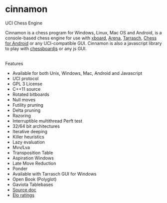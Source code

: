 # cinnamon
UCI Chess Engine

Cinnamon is a chess program for Windows, Linux, Mac OS and Android, is a console-based chess engine for use with <a href="http://www.gnu.org/software/xboard/" rel="nofollow">xboard</a>, <a href="http://www.playwitharena.com/" rel="nofollow">Arena</a>, <a href="http://triplehappy.com/" rel="nofollow">Tarrasch</a>, <a href="https://play.google.com/store/apps/details?id=com.google.android.chess" rel="nofollow">Chess for Android</a> or any UCI-compatible GUI. Cinnamon is also a javascript library to play with <a href="http://chessboardjs.com" rel="nofollow">chessboardjs</a> or any js GUI.
          <br><br>
  <div style="width: 436px;" class="phead">Features</div>
            <ul>
              <li>Available for both Unix, Windows, Mac, Android and Javascript </li>
              <li>UCI protocol </li>
              <li>GPL 3 License </li>
              <li>C++11 source </li>
              <li>Rotated bitboards </li>
              <li>Null moves </li>
              <li>Futility pruning </li>
              <li>Delta pruning </li>
              <li>Razoring </li>
              <li>Interruptible multithread Perft test </li>
              <li>32/64 bit architectures </li>
              <li>Iterative deeping </li>
              <li>Killer heuristics </li>
              <li>Lazy evaluation </li>
              <li>Mvv/Lva </li>
              <li>Transposition Table</li>
              <li>Aspiration Windows </li>
              <li>Late Move Reduction </li>
              <li>Ponder </li>
              <li>Available with Tarrasch GUI for Windows</li>
              <li>Open Book (Polyglot)</li>
              <li>Gaviota Tablebases</li>
              <li><a href="http://cinnamonchess.altervista.org/api/1.2a/class_iterative_deeping.html" rel="nofollow">Source doc</a> </li>
              <li><a href="http://www.computerchess.org.uk/ccrl/404/cgi/compare_engines.cgi?family=Cinnamon" rel="nofollow">Elo ratings</a> </li>
            </ul>


